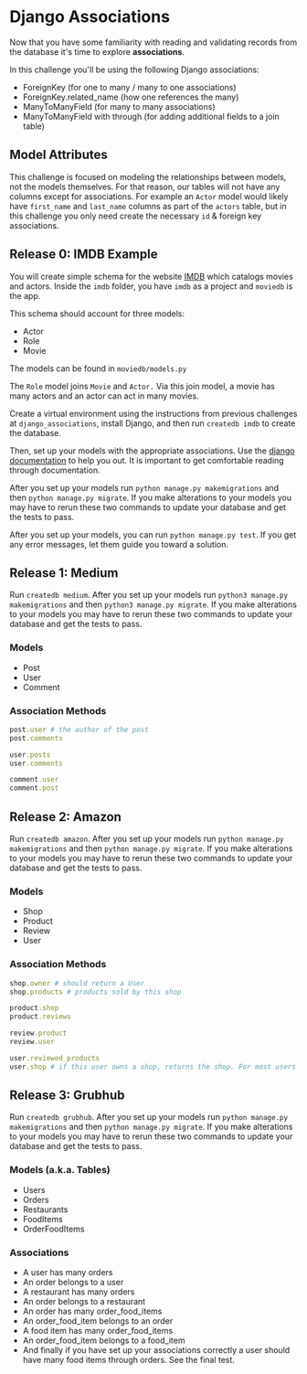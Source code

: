 # Django Associations
Now that you have some familiarity with reading and validating records from the database it's time to explore **associations**. 

In this challenge you'll be using the following Django associations:

* ForeignKey (for one to many / many to one associations)
* ForeignKey.related_name (how one references the many)
* ManyToManyField (for many to many associations)
* ManyToManyField with through (for adding additional fields to a join table)

## Model Attributes
This challenge is focused on modeling the relationships between models, not the models themselves. For that reason, our tables will not have any columns except for associations. For example an `Actor` model would likely have `first_name` and `last_name` columns as part of the `actors` table, but in this challenge you only need create the necessary `id` & foreign key associations.


## Release 0: IMDB Example
You will create simple schema for the website [IMDB](http://imdb.com) which catalogs movies and actors. Inside the `imdb` folder, you have `imdb` as a project and `moviedb` is the app.

This schema should account for three models:
* Actor
* Role
* Movie

The models can be found in `moviedb/models.py`

The `Role` model joins `Movie` and `Actor.` Via this join model, a movie has many actors and an actor can act in many movies.

Create a virtual environment using the instructions from previous challenges at `django_associations`, install Django, and then run `createdb imdb` to create the database.



Then, set up your models with the appropriate associations. Use the [django documentation](https://docs.djangoproject.com/en/2.1/topics/db/examples/) to help you out. It is important to get comfortable reading through documentation.

After you set up your models run `python manage.py makemigrations` and then `python manage.py migrate`. If you make alterations to your models you may have to rerun these two commands to update your database and get the tests to pass.

After you set up your models, you can run `python manage.py test`. If you get any error messages, let them guide you toward a solution. 


## Release 1: Medium
Run `createdb medium`. After you set up your models run `python3 manage.py makemigrations` and then `python3 manage.py migrate`. If you make alterations to your models you may have to rerun these two commands to update your database and get the tests to pass. 

### Models
* Post
* User
* Comment

### Association Methods
```ruby
post.user # the author of the post
post.comments

user.posts
user.comments

comment.user
comment.post
```

## Release 2: Amazon

Run `createdb amazon`. After you set up your models run `python manage.py makemigrations` and then `python manage.py migrate`. If you make alterations to your models you may have to rerun these two commands to update your database and get the tests to pass. 

### Models
* Shop
* Product
* Review
* User

### Association Methods
```ruby
shop.owner # should return a User
shop.products # products sold by this shop

product.shop
product.reviews

review.product
review.user

user.reviewed_products
user.shop # if this user owns a shop, returns the shop. For most users this would return nil.
```

## Release 3: Grubhub

Run `createdb grubhub`. After you set up your models run `python manage.py makemigrations` and then `python manage.py migrate`. If you make alterations to your models you may have to rerun these two commands to update your database and get the tests to pass. 

### Models (a.k.a. Tables)
* Users
* Orders 
* Restaurants
* FoodItems 
* OrderFoodItems

### Associations
- A user has many orders
- An order belongs to a user
- A restaurant has many orders
- An order belongs to a restaurant
- An order has many order_food_items
- An order_food_item belongs to an order
- A food item has many order_food_items
- An order_food_item belongs to a food_item
- And finally if you have set up your associations correctly a user should have many food items through orders. See the final test. 
